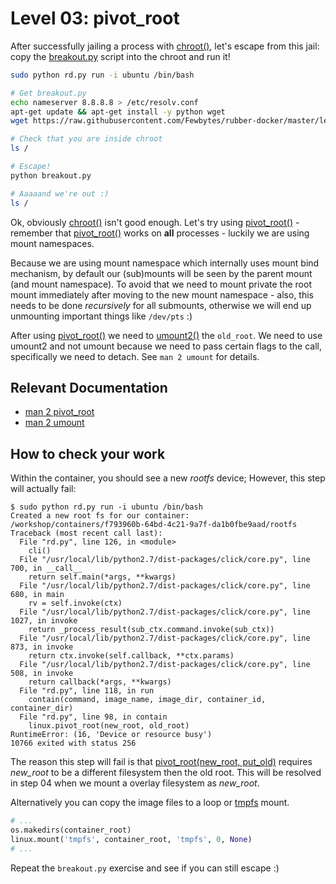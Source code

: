 # Level 03: pivot_root

After successfully jailing a process with [chroot()](https://docs.python.org/2/library/os.html#os.chroot), let's escape from this jail: copy the [breakout.py](breakout.py) script into the chroot and run it!

```bash
sudo python rd.py run -i ubuntu /bin/bash

# Get breakout.py
echo nameserver 8.8.8.8 > /etc/resolv.conf
apt-get update && apt-get install -y python wget
wget https://raw.githubusercontent.com/Fewbytes/rubber-docker/master/levels/03_pivot_root/breakout.py

# Check that you are inside chroot
ls /

# Escape!
python breakout.py

# Aaaaand we're out :)
ls /
```


Ok, obviously [chroot()](https://docs.python.org/2/library/os.html#os.chroot) isn't good enough. Let's try using [pivot_root()](https://rawgit.com/Fewbytes/rubber-docker/master/docs/linux/index.html#linux.pivot_root) - remember that [pivot_root()](https://rawgit.com/Fewbytes/rubber-docker/master/docs/linux/index.html#linux.pivot_root) works on **all** processes - luckily we are using mount namespaces.

Because we are using mount namespace which internally uses mount bind mechanism, by default our (sub)mounts will be seen by the parent mount (and mount namespace). To avoid that we need to mount private the root mount immediately after moving to the new mount namespace - also, this needs to be done *recursively* for all submounts, otherwise we will end up unmounting important things like `/dev/pts` :)

After using [pivot_root()](https://rawgit.com/Fewbytes/rubber-docker/master/docs/linux/index.html#linux.pivot_root) we need to [umount2()](https://rawgit.com/Fewbytes/rubber-docker/master/docs/linux/index.html#linux.umount2) the `old_root`. We need to use umount2 and not umount because we need to pass certain flags to the call, specifically we need to detach. See `man 2 umount` for details.

## Relevant Documentation

- [man 2 pivot_root](http://linux.die.net/man/2/pivot_root)
- [man 2 umount](http://linux.die.net/man/2/umount)

## How to check your work

Within the container, you should see a new *rootfs* device; However, this step will actually fail:

```
$ sudo python rd.py run -i ubuntu /bin/bash
Created a new root fs for our container: /workshop/containers/f793960b-64bd-4c21-9a7f-da1b0fbe9aad/rootfs
Traceback (most recent call last):
  File "rd.py", line 126, in <module>
    cli()
  File "/usr/local/lib/python2.7/dist-packages/click/core.py", line 700, in __call__
    return self.main(*args, **kwargs)
  File "/usr/local/lib/python2.7/dist-packages/click/core.py", line 680, in main
    rv = self.invoke(ctx)
  File "/usr/local/lib/python2.7/dist-packages/click/core.py", line 1027, in invoke
    return _process_result(sub_ctx.command.invoke(sub_ctx))
  File "/usr/local/lib/python2.7/dist-packages/click/core.py", line 873, in invoke
    return ctx.invoke(self.callback, **ctx.params)
  File "/usr/local/lib/python2.7/dist-packages/click/core.py", line 508, in invoke
    return callback(*args, **kwargs)
  File "rd.py", line 118, in run
    contain(command, image_name, image_dir, container_id, container_dir)
  File "rd.py", line 98, in contain
    linux.pivot_root(new_root, old_root)
RuntimeError: (16, 'Device or resource busy')
10766 exited with status 256
```

The reason this step will fail is that [pivot_root(new_root, put_old)](https://rawgit.com/Fewbytes/rubber-docker/master/docs/linux/index.html#linux.pivot_root) requires *new_root* to be a different filesystem then the old root. This will be resolved in step 04 when we mount a overlay filesystem as *new_root*.

Alternatively you can copy the image files to a loop or [tmpfs](https://en.wikipedia.org/wiki/Tmpfs) mount.
```python
# ...
os.makedirs(container_root)
linux.mount('tmpfs', container_root, 'tmpfs', 0, None)
# ...
```

Repeat the `breakout.py` exercise and see if you can still escape :)
